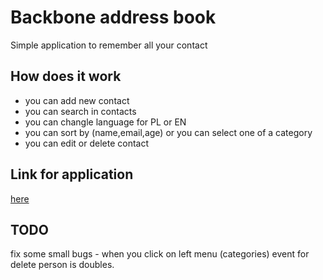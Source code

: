 # Backbone address book
Simple application to remember all your contact

## How does it work
* you can add new contact
* you can search in contacts
* you can changle language for PL or EN
* you can sort by (name,email,age) or you can select one of a category
* you can edit or delete contact

## Link for application
[here](http://kamosz.pl/backbone/book/)

## TODO
fix some small bugs - when you click on left menu (categories) event for delete person is doubles.




